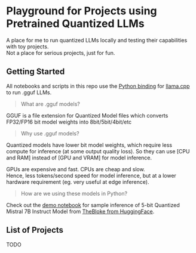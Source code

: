 # Playground for Projects using Pretrained Quantized LLMs
A place for me to run quantized LLMs locally and testing their capabilities with toy projects.<br>
Not a place for serious projects, just for fun.

## Getting Started
All notebooks and scripts in this repo use the [Python binding](https://github.com/abetlen/llama-cpp-python) for [llama.cpp](https://github.com/ggerganov/llama.cpp) to run .gguf LLMs.<br>

> What are .gguf models?

GGUF is a file extension for Quantized Model files which converts FP32/FP16 bit model weights into 8bit/5bit/4bit/etc 


> Why use .gguf models?

Quantized models have lower bit model weights, which require less compute for inference (at some output quality loss). So they can use [CPU and RAM] instead of [GPU and VRAM] for model inference. 

GPUs are expensive and fast. CPUs are cheap and slow.<br>
Hence, less tokens/second speed for model inference, but at a lower hardware requirement (eg. very useful at edge inference).

> How are we using these models in Python?

Check out the [demo notebook](https://github.com/chinmayajoshi/Playground-Projects-using-Pretrained-Quantized-LLMs/blob/main/demo_loading_gguf_model.ipynb) for sample inference of 5-bit Quantized Mistral 7B Instruct Model from [TheBloke from HuggingFace](https://huggingface.co/TheBloke/Mistral-7B-Instruct-v0.1-GGUF).


## List of Projects
TODO